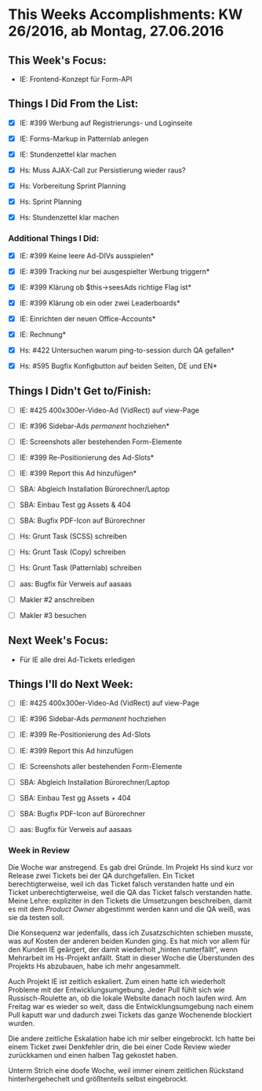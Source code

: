 # This Weeks Accomplishments: KW 26/2016, ab Montag, 27.06.2016



## This Week's Focus:
* IE: Frontend-Konzept für Form-API


## Things I Did From the List:
- [x] IE: #399 Werbung auf Registrierungs- und Loginseite
- [x] IE: Forms-Markup in Patternlab anlegen
- [x] IE: Stundenzettel klar machen
- [x] Hs: Muss AJAX-Call zur Persistierung wieder raus?
- [x] Hs: Vorbereitung Sprint Planning
- [x] Hs: Sprint Planning
- [x] Hs: Stundenzettel klar machen
	


### Additional Things I Did:
- [x] IE: #399 Keine leere Ad-DIVs ausspielen*
- [x] IE: #399 Tracking nur bei ausgespielter Werbung triggern*
- [x] IE: #399 Klärung ob $this->seesAds richtige Flag ist*
- [x] IE: #399 Klärung ob ein oder zwei Leaderboards*
- [x] IE: Einrichten der neuen Office-Accounts*
- [x] IE: Rechnung*
- [x] Hs: #422 Untersuchen warum ping-to-session durch QA gefallen*
- [x] Hs: #595 Bugfix Konfigbutton auf beiden Seiten, DE und EN*
	


## Things I Didn't Get to/Finish:
- [ ] IE: #425 400x300er-Video-Ad (VidRect) auf view-Page
- [ ] IE: #396 Sidebar-Ads _permanent_ hochziehen*
- [ ] IE: Screenshots aller bestehenden Form-Elemente
- [ ] IE: #399 Re-Positionierung des Ad-Slots*
- [ ] IE: #399 Report this Ad hinzufügen*
- [ ] SBA: Abgleich Installation Bürorechner/Laptop
- [ ] SBA: Einbau Test gg Assets & 404
- [ ] SBA: Bugfix PDF-Icon auf Bürorechner
- [ ] Hs: Grunt Task (SCSS) schreiben
- [ ] Hs: Grunt Task (Copy) schreiben
- [ ] Hs: Grunt Task (Patternlab) schreiben
- [ ] aas: Bugfix für Verweis auf aasaas
- [ ] Makler #2 anschreiben
- [ ] Makler #3 besuchen
	




## Next Week's Focus: 
* Für IE alle drei Ad-Tickets erledigen




## Things I'll do Next Week:
- [ ] IE: #425 400x300er-Video-Ad (VidRect) auf view-Page
- [ ] IE: #396 Sidebar-Ads _permanent_ hochziehen
- [ ] IE: #399 Re-Positionierung des Ad-Slots
- [ ] IE: #399 Report this Ad hinzufügen
- [ ] IE: Screenshots aller bestehenden Form-Elemente
- [ ] SBA: Abgleich Installation Bürorechner/Laptop
- [ ] SBA: Einbau Test gg Assets + 404
- [ ] SBA: Bugfix PDF-Icon auf Bürorechner
- [ ] aas: Bugfix für Verweis auf aasaas




### Week in Review
Die Woche war anstregend. Es gab drei Gründe. Im Projekt Hs sind kurz vor Release zwei Tickets bei der QA durchgefallen. Ein Ticket berechtigterweise, weil ich das Ticket falsch verstanden hatte und ein Ticket unberechtigterweise, weil die QA das Ticket falsch verstanden hatte. Meine Lehre: expliziter in den Tickets die Umsetzungen beschreiben, damit es mit dem _Product Owner_ abgestimmt werden kann und die QA weiß, was sie da testen soll.
 
Die Konsequenz war jedenfalls, dass ich Zusatzschichten schieben musste, was auf Kosten der anderen beiden Kunden ging. Es hat mich vor allem für den Kunden IE geärgert, der damit wiederholt „hinten runterfällt“, wenn Mehrarbeit im Hs-Projekt anfällt. Statt in dieser Woche die Überstunden des Projekts Hs abzubauen, habe ich mehr angesammelt.
 
Auch Projekt IE ist zeitlich eskaliert. Zum einen hatte ich wiederholt Probleme mit der Entwicklungsumgebung. Jeder Pull fühlt sich wie Russisch-Roulette an, ob die lokale Website danach noch laufen wird. Am Freitag war es wieder so weit, dass die Entwicklungsumgebung nach einem Pull kaputt war und dadurch zwei Tickets das ganze Wochenende blockiert wurden.
 
Die andere zeitliche Eskalation habe ich mir selber eingebrockt. Ich hatte bei einem Ticket zwei Denkfehler drin, die bei einer Code Review wieder zurückkamen und einen halben Tag gekostet haben.
 
Unterm Strich eine doofe Woche, weil immer einem zeitlichen Rückstand hinterhergehechelt und größtenteils selbst eingebrockt.
